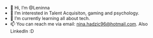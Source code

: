 - 👋 Hi, I’m @Leninna
- 👀 I’m interested in Talent Acquisiton, gaming and psychology.
- 🌱 I’m currently learning all about tech.
- 📫 You can reach me via email: nina.hadzic96@hotmail.com. Also LinkedIn :D

<!---
Leninna/Leninna is a ✨ special ✨ repository because its `README.md` (this file) appears on your GitHub profile.
You can click the Preview link to take a look at your changes.
--->
